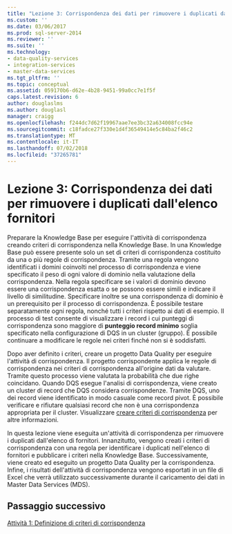 ```yaml
---
title: "Lezione 3: Corrispondenza dei dati per rimuovere i duplicati dall'elenco fornitori | Microsoft Docs"
ms.custom: ''
ms.date: 03/06/2017
ms.prod: sql-server-2014
ms.reviewer: ''
ms.suite: ''
ms.technology:
- data-quality-services
- integration-services
- master-data-services
ms.tgt_pltfrm: ''
ms.topic: conceptual
ms.assetid: 059170b6-d62e-4b28-9451-99a0cc7e1f5f
caps.latest.revision: 6
author: douglaslms
ms.author: douglasl
manager: craigg
ms.openlocfilehash: f244dc7d62f19967aae7ee3bc32a634008fcc94e
ms.sourcegitcommit: c18fadce27f330e1d4f36549414e5c84ba2f46c2
ms.translationtype: MT
ms.contentlocale: it-IT
ms.lasthandoff: 07/02/2018
ms.locfileid: "37265781"
---
```

# <a name="lesson-3-matching-data-to-remove-duplicates-from-supplier-list"></a>Lezione 3: Corrispondenza dei dati per rimuovere i duplicati dall'elenco fornitori
  Preparare la Knowledge Base per eseguire l'attività di corrispondenza creando criteri di corrispondenza nella Knowledge Base. In una Knowledge Base può essere presente solo un set di criteri di corrispondenza costituito da una o più regole di corrispondenza. Tramite una regola vengono identificati i domini coinvolti nel processo di corrispondenza e viene specificato il peso di ogni valore di dominio nella valutazione della corrispondenza. Nella regola specificare se i valori di dominio devono essere una corrispondenza esatta o se possono essere simili e indicare il livello di similitudine. Specificare inoltre se una corrispondenza di dominio è un prerequisito per il processo di corrispondenza. È possibile testare separatamente ogni regola, nonché tutti i criteri rispetto ai dati di esempio. Il processo di test consente di visualizzare i record i cui punteggi di corrispondenza sono maggiore di **punteggio record minimo** soglia specificato nella configurazione di DQS in un cluster (gruppo). È possibile continuare a modificare le regole nei criteri finché non si è soddisfatti.  
  
 Dopo aver definito i criteri, creare un progetto Data Quality per eseguire l'attività di corrispondenza. Il progetto corrispondente applica le regole di corrispondenza nei criteri di corrispondenza all'origine dati da valutare. Tramite questo processo viene valutata la probabilità che due righe coincidano. Quando DQS esegue l'analisi di corrispondenza, viene creato un cluster di record che DQS considera corrispondenze. Tramite DQS, uno dei record viene identificato in modo casuale come record pivot. È possibile verificare e rifiutare qualsiasi record che non è una corrispondenza appropriata per il cluster. Visualizzare [creare criteri di corrispondenza](http://msdn.microsoft.com/library/hh270290.aspx) per altre informazioni.  
  
 In questa lezione viene eseguita un'attività di corrispondenza per rimuovere i duplicati dall'elenco di fornitori. Innanzitutto, vengono creati i criteri di corrispondenza con una regola per identificare i duplicati nell'elenco di fornitori e pubblicare i criteri nella Knowledge Base. Successivamente, viene creato ed eseguito un progetto Data Quality per la corrispondenza. Infine, i risultati dell'attività di corrispondenza vengono esportati in un file di Excel che verrà utilizzato successivamente durante il caricamento dei dati in Master Data Services (MDS).  
  
## <a name="next-step"></a>Passaggio successivo  
 [Attività 1: Definizione di criteri di corrispondenza](../../2014/tutorials/task-1-defining-a-matching-policy.md)  
  
  
